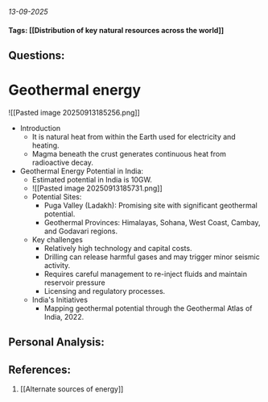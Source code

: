 *13-09-2025*
#### Tags: [[Distribution of key natural resources across the world]]


## Questions:



# Geothermal energy

![[Pasted image 20250913185256.png]]

- Introduction
	- It is natural heat from within the Earth used for electricity and heating. 
	- Magma beneath the crust generates continuous heat from radioactive decay.
- Geothermal Energy Potential in India:
	- Estimated potential in India is 10GW.
	- ![[Pasted image 20250913185731.png]]
	- Potential Sites:
		- Puga Valley (Ladakh): Promising site with significant geothermal potential.
		- Geothermal Provinces: Himalayas, Sohana, West Coast, Cambay, and Godavari regions.
	- Key challenges
		- Relatively high technology and capital costs.
		- Drilling can release harmful gases and may trigger minor seismic activity.
		- Requires careful management to re-inject fluids and maintain reservoir pressure
		- Licensing and regulatory processes.
	- India's Initiatives
		- Mapping geothermal potential through the Geothermal Atlas of India, 2022.




## Personal Analysis:


## References:

1. [[Alternate sources of energy]]
